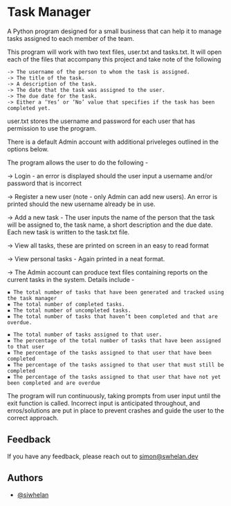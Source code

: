 
# Task Manager

A Python program designed for a small business that can help it to manage tasks assigned to each member of the team.

This program will work with two text files, user.txt and tasks.txt. It will open each of the files that accompany this project and take note of the following

    -> The username of the person to whom the task is assigned.
    -> The title of the task.
    -> A description of the task.
    -> The date that the task was assigned to the user.
    -> The due date for the task.
    -> Either a ‘Yes’ or ‘No’ value that specifies if the task has been completed yet.

user.txt stores the username and password for each user that has permission to use the program.

There is a default Admin account with additional priveleges outlined in the options below.

The program allows the user to do the following -

-> Login - an error is displayed should the user input a username and/or password that is incorrect

-> Register a new user (note - only Admin can add new users). An error is printed should the new username already be in use.

-> Add a new task - The user inputs the name of the person that the task will be assigned to, the task name, a short description and the due date. Each new task is written to the task.txt file.

-> View all tasks, these are printed on screen in an easy to read format

-> View personal tasks - Again printed in a neat format.

-> The Admin account can produce text files containing reports on the current tasks in the system. Details include - 

    ▪ The total number of tasks that have been generated and tracked using the task manager
    ▪ The total number of completed tasks.
    ▪ The total number of uncompleted tasks.
    ▪ The total number of tasks that haven’t been completed and that are overdue.

    ▪ The total number of tasks assigned to that user.
    ▪ The percentage of the total number of tasks that have been assigned to that user
    ▪ The percentage of the tasks assigned to that user that have been completed
    ▪ The percentage of the tasks assigned to that user that must still be completed
    ▪ The percentage of the tasks assigned to that user that have not yet been completed and are overdue

The program will run continuously, taking prompts from user input until the exit function is called. Incorrect input is anticipated throughout, and erros/solutions are put in place to prevent crashes and guide the user to the correct approach.



## Feedback

If you have any feedback, please reach out to simon@swhelan.dev



## Authors

- [@siwhelan](https://github.com/siwhelan)


